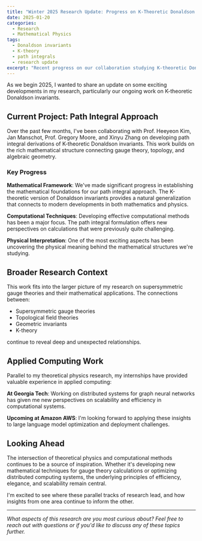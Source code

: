 ```yaml
---
title: "Winter 2025 Research Update: Progress on K-Theoretic Donaldson Invariants"
date: 2025-01-20
categories:
  - Research
  - Mathematical Physics
tags:
  - Donaldson invariants
  - K-theory
  - path integrals
  - research update
excerpt: "Recent progress on our collaboration studying K-theoretic Donaldson invariants through path integral methods."
---
```


As we begin 2025, I wanted to share an update on some exciting developments in my research, particularly our ongoing work on K-theoretic Donaldson invariants.

## Current Project: Path Integral Approach

Over the past few months, I've been collaborating with Prof. Heeyeon Kim, Jan Manschot, Prof. Gregory Moore, and Xinyu Zhang on developing path integral derivations of K-theoretic Donaldson invariants. This work builds on the rich mathematical structure connecting gauge theory, topology, and algebraic geometry.

### Key Progress

**Mathematical Framework**: We've made significant progress in establishing the mathematical foundations for our path integral approach. The K-theoretic version of Donaldson invariants provides a natural generalization that connects to modern developments in both mathematics and physics.

**Computational Techniques**: Developing effective computational methods has been a major focus. The path integral formulation offers new perspectives on calculations that were previously quite challenging.

**Physical Interpretation**: One of the most exciting aspects has been uncovering the physical meaning behind the mathematical structures we're studying.

## Broader Research Context

This work fits into the larger picture of my research on supersymmetric gauge theories and their mathematical applications. The connections between:

- Supersymmetric gauge theories
- Topological field theories  
- Geometric invariants
- K-theory

continue to reveal deep and unexpected relationships.

## Applied Computing Work

Parallel to my theoretical physics research, my internships have provided valuable experience in applied computing:

**At Georgia Tech**: Working on distributed systems for graph neural networks has given me new perspectives on scalability and efficiency in computational systems.

**Upcoming at Amazon AWS**: I'm looking forward to applying these insights to large language model optimization and deployment challenges.

## Looking Ahead

The intersection of theoretical physics and computational methods continues to be a source of inspiration. Whether it's developing new mathematical techniques for gauge theory calculations or optimizing distributed computing systems, the underlying principles of efficiency, elegance, and scalability remain central.

I'm excited to see where these parallel tracks of research lead, and how insights from one area continue to inform the other.

---

*What aspects of this research are you most curious about? Feel free to reach out with questions or if you'd like to discuss any of these topics further.*